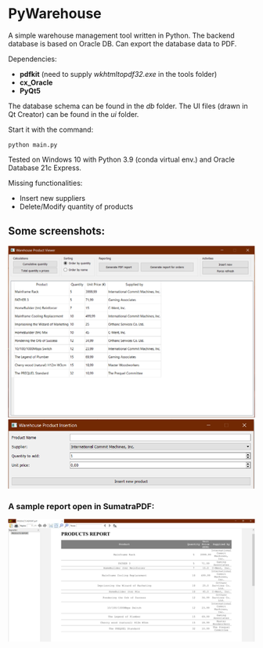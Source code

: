 # PyWarehouse

A simple warehouse management tool written in Python.
The backend database is based on Oracle DB.
Can export the database data to PDF.

Dependencies:
- **pdfkit** (need to supply _wkhtmltopdf32.exe_ in the tools folder)
- **cx_Oracle**
- **PyQt5**

The database schema can be found in the _db_ folder.
The UI files (drawn in Qt Creator) can be found in the _ui_ folder.

Start it with the command:

    python main.py

Tested on Windows 10 with Python 3.9 (conda virtual env.) and Oracle Database 21c Express.

Missing functionalities:
- Insert new suppliers
- Delete/Modify quantity of products

## Some screenshots:

![Screenshot](images/mainwnd.PNG "Main screen")
![InsertProd](images/insertprod.PNG "Insert product")

### A sample report open in SumatraPDF:
![PDFReport](images/report.PNG "Sample report")
